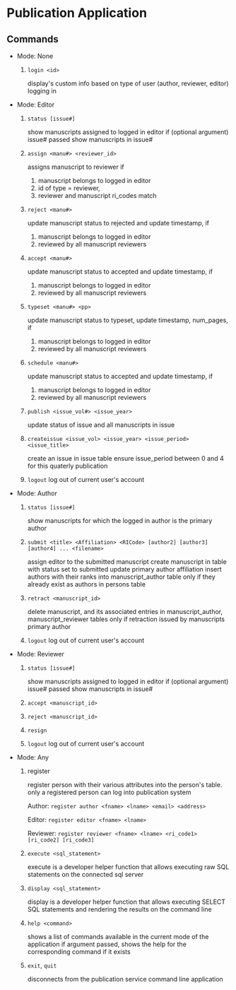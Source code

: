 Publication Application
=======================


Commands
--------
- Mode: None
  1. `login <id>`

     display's custom info based on type of user (author, reviewer, editor) logging in

- Mode: Editor
  1. `status [issue#]`

     show manuscripts assigned to logged in editor
     if (optional argument) issue# passed
     show manuscripts in issue#

  2. `assign <manu#> <reviewer_id>`

     assigns manuscript to reviewer if
     1. manuscript belongs to logged in editor
     2. id of type = reviewer,
     3. reviewer and manuscript ri_codes match

  3. `reject <manu#>`

     update manuscript status to rejected and update timestamp, if
     1. manuscript belongs to logged in editor
     2. reviewed by all manuscript reviewers

  4. `accept <manu#>`

     update manuscript status to accepted and update timestamp, if
     1. manuscript belongs to logged in editor
     2. reviewed by all manuscript reviewers

  5. `typeset <manu#> <pp>`

     update manuscript status to typeset, update timestamp, num_pages, if
     1. manuscript belongs to logged in editor
     2. reviewed by all manuscript reviewers

  6. `schedule <manu#>`

     update manuscript status to accepted and update timestamp, if
     1. manuscript belongs to logged in editor
     2. reviewed by all manuscript reviewers

  7. `publish <issue_vol#> <issue_year>`

     update status of issue and all manuscripts in issue

  8. `createissue <issue_vol> <issue_year> <issue_period> <issue_title>`

     create an issue in issue table
     ensure issue_period between 0 and 4 for this quaterly publication
  9. `logout`
     log out of current user's account


- Mode: Author
  1. `status [issue#]`

     show manuscripts for which the logged in author is the primary author

  2. `submit <title> <Affiliation> <RICode> [author2] [author3] [author4] ... <filename>`

     assign editor to the submitted manuscript
     create manuscript in table with status set to submitted
     update primary author affiliation
     insert authors with their ranks into manuscript_author table only if they already exist as authors in persons table

  3. `retract <manuscript_id>`

     delete manuscript, and its associated entries in manuscript_author, manuscript_reviewer tables only if
     retraction issued by manuscripts primary author

  4. `logout`
     log out of current user's account

- Mode: Reviewer
  1. `status [issue#]`

     show manuscripts assigned to logged in editor
     if (optional argument) issue# passed
     show manuscripts in issue#

  2. `accept <manuscript_id>`
  3. `reject <manuscript_id>`
  4. `resign`
  5. `logout`
     log out of current user's account

- Mode: Any
  1. register

     register person with their various attributes into the person's table. only a registered person can log into publication system

     Author:   `register author <fname> <lname> <email> <address>`


     Editor:   `register editor <fname> <lname>`


     Reviewer: `register reviewer <fname> <lname> <ri_code1> [ri_code2] [ri_code3]`

  2. `execute <sql_statement>`

     execute is a developer helper function that allows executing raw SQL statements on the connected sql server

  3. `display <sql_statement>`

     display is a developer helper function that allows executing SELECT SQL statements and rendering the results on the command line
  4. `help <command>`

     shows a list of commands available in the current mode of the application
     if <command> argument passed, shows the help for the corresponding command if it exists

  5. `exit`, `quit`

     disconnects from the publication service command line application

